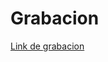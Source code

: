 # Grabacion
[Link de grabacion](https://drive.google.com/drive/folders/1_1l3Ww3OheDdiIzbNVkK2Ei7xaDHCVfL?usp=sharing)

